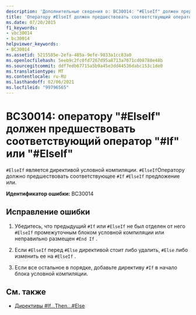 ```yaml
---
description: 'Дополнительные сведения о: BC30014: "#ElseIf" должен предшествовать соответствующий оператор "#If" или "#ElseIf'
title: 'Оператору #ElseIf должен предшествовать соответствующий оператор #If или #ElseIf'
ms.date: 07/20/2015
f1_keywords:
- vbc30014
- bc30014
helpviewer_keywords:
- BC30014
ms.assetid: 5215585e-2efa-485a-9efe-9833a1cc83a0
ms.openlocfilehash: 5eeb9c2fc0fd7267d95a8713a7071cd08788e48b
ms.sourcegitcommit: ddf7edb67715a5b9a45e3dd44536dabc153c1de0
ms.translationtype: MT
ms.contentlocale: ru-RU
ms.lasthandoff: 02/06/2021
ms.locfileid: "99796565"
---
```

# <a name="bc30014-elseif-must-be-preceded-by-a-matching-if-or-elseif"></a>BC30014: оператору "#ElseIf" должен предшествовать соответствующий оператор "#If" или "#ElseIf"

`#ElseIf` является директивой условной компиляции. `#ElseIf`Оператору должно предшествовать соответствующее `#If` `#ElseIf` предложение или.

 **Идентификатор ошибки:** BC30014

## <a name="to-correct-this-error"></a>Исправление ошибки

1. Убедитесь, что предыдущий `#If` или `#ElseIf` не был отделен от него `#ElseIf` промежуточным блоком условной компиляции или неправильно размещен `#End If` .

2. Если `#ElseIf` перед `#Else` директивой стоит либо удалить, `#Else` либо изменить ее на `#ElseIf` .

3. Если все остальное в порядке, добавьте директиву `#If` в начало блока условной компиляции.

## <a name="see-also"></a>См. также

- [Директивы #If...Then...#Else](../directives/if-then-else-directives.md)
